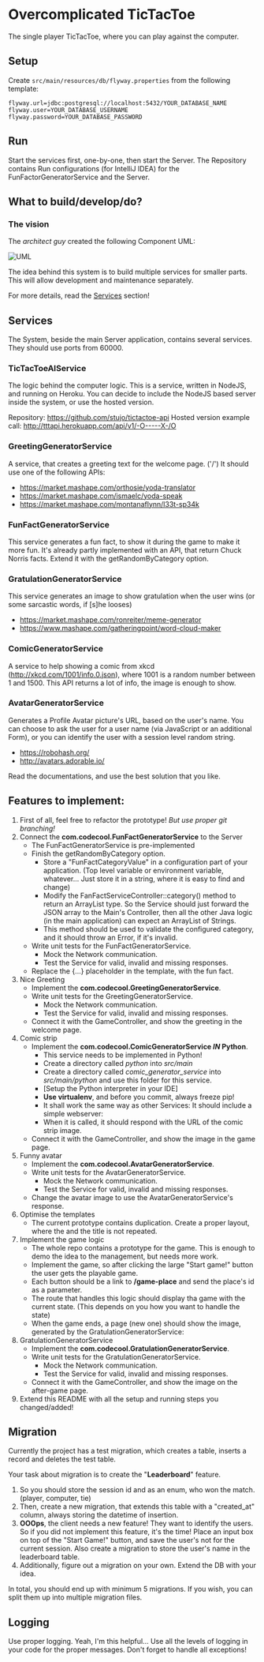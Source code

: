 # Overcomplicated TicTacToe

The single player TicTacToe, where you can play against the computer.

## Setup

Create `src/main/resources/db/flyway.properties` from the following template:

```
flyway.url=jdbc:postgresql://localhost:5432/YOUR_DATABASE_NAME
flyway.user=YOUR_DATABASE_USERNAME
flyway.password=YOUR_DATABASE_PASSWORD
```

## Run

Start the services first, one-by-one, then start the Server.
The Repository contains Run configurations (for IntelliJ IDEA) for the FunFactorGeneratorService and the Server.

## What to build/develop/do?

### The vision

The *architect guy* created the following Component UML:

![UML](component-diagram.png)

The idea behind this system is to build multiple services for smaller parts. 
This will allow development and maintenance separately. 

For more details, read the [Services](#services) section!

## Services<a name="services"></a>

The System, beside the main Server application, contains several services. They should use ports from 60000.

### TicTacToeAIService

The logic behind the computer logic. This is a service, written in NodeJS, and running on Heroku.
You can decide to include the NodeJS based server inside the system, or use the hosted version.

Repository: https://github.com/stujo/tictactoe-api
Hosted version example call: http://tttapi.herokuapp.com/api/v1/-O-----X-/O

### GreetingGeneratorService

A service, that creates a greeting text for the welcome page. ('/')
It should use one of the following APIs:
- https://market.mashape.com/orthosie/yoda-translator
- https://market.mashape.com/ismaelc/yoda-speak
- https://market.mashape.com/montanaflynn/l33t-sp34k
 
### FunFactGeneratorService

This service generates a fun fact, to show it during the game to make it more fun.
It's already partly implemented with an API, that return Chuck Norris facts.
Extend it with the getRandomByCategory option.

### GratulationGeneratorService

This service generates an image to show gratulation when the user wins (or some sarcastic words, if [s]he looses)
- https://market.mashape.com/ronreiter/meme-generator
- https://www.mashape.com/gatheringpoint/word-cloud-maker

### ComicGeneratorService

A service to help showing a comic from xkcd (http://xkcd.com/1001/info.0.json), where 1001 is a random number between 1 and 1500.
This API returns a lot of info, the image is enough to show.

### AvatarGeneratorService

Generates a Profile Avatar picture's URL, based on the user's name. 
You can choose to ask the user for a user name (via JavaScript or an additional Form), 
or you can identify the user with a session level random string.

- https://robohash.org/
- http://avatars.adorable.io/

Read the documentations, and use the best solution that you like.


## Features to implement:

1. First of all, feel free to refactor the prototype! *But use proper git branching!*
1. Connect the **com.codecool.FunFactGeneratorService** to the Server
    - The FunFactGeneratorService is pre-implemented
    - Finish the getRandomByCategory option.
        - Store a "FunFactCategoryValue" in a configuration part of your application. (Top level variable or environment variable, whatever... Just store it in a string, where it is easy to find and change)
        - Modify the FanFactServiceController::category() method to return an ArrayList<String> type. So the Service should just forward the JSON array to the Main's Controller, then all the other Java logic (in the main application) can expect an ArrayList of Strings.
        - This method should be used to validate the configured category, and it should throw an Error, if it's invalid.
    - Write unit tests for the FunFactGeneratorService.
        - Mock the Network communication.
        - Test the Service for valid, invalid and missing responses.
    - Replace the {...} placeholder in the template, with the fun fact.
1. Nice Greeting
    - Implement the **com.codecool.GreetingGeneratorService**.
    - Write unit tests for the GreetingGeneratorService.
        - Mock the Network communication.
        - Test the Service for valid, invalid and missing responses.
    - Connect it with the GameController, and show the greeting in the welcome page.
1. Comic strip
    - Implement the **com.codecool.ComicGeneratorService *IN* Python**.
        - This service needs to be implemented in Python!
        - Create a directory called *python* into *src/main*
        - Create a directory called *comic_generator_service* into *src/main/python* and use this folder for this service.
        - \[Setup the Python interpreter in your IDE\]
        - **Use virtualenv**, and before you commit, always freeze pip!
        - It shall work the same way as other Services: It should include a simple webserver:
        - When it is called, it should respond with the URL of the comic strip image.
    - Connect it with the GameController, and show the image in the game page.
1. Funny avatar
    - Implement the **com.codecool.AvatarGeneratorService**.
    - Write unit tests for the AvatarGeneratorService.
        - Mock the Network communication.
        - Test the Service for valid, invalid and missing responses.
    - Change the avatar image to use the AvatarGeneratorService's response.
1. Optimise the templates
    - The current prototype contains duplication. Create a proper layout, where the <head> and the title is not repeated.
1. Implement the game logic
    - The whole repo contains a prototype for the game. This is enough to demo the idea to the management, but needs more work.
    - Implement the game, so after clicking the large "Start game!" button the user gets the playable game.
    - Each button should be a link to **/game-place** and send the place's id as a parameter.
    - The route that handles this logic should display tha game with the current state. (This depends on you how you want to handle the state)
    - When the game ends, a page (new one) should show the image, generated by the GratulationGeneratorService:
1. GratulationGeneratorService
    - Implement the **com.codecool.GratulationGeneratorService**.
    - Write unit tests for the GratulationGeneratorService.
        - Mock the Network communication.
        - Test the Service for valid, invalid and missing responses.
    - Connect it with the GameController, and show the image on the after-game page.
1. Extend this README with all the setup and running steps you changed/added!
    
## Migration

Currently the project has a test migration, which creates a table, inserts a record and deletes the test table.

Your task about migration is to create the "**Leaderboard**" feature. 

1. So you should store the session id and as an enum, who won the match. (player, computer, tie)
1. Then, create a new migration, that extends this table with a "created_at" column, always storing the datetime of insertion.
1. **OOOps**, the client needs a new feature! They want to identify the users. So if you did not implement this feature, it's the time! Place an input box on top of the "Start Game!" button, and save the user's not for the current session. Also create a migration to store the user's name in the leaderboard table.
1. Additionally, figure out a migration on your own. Extend the DB with your idea.
    
In total, you should end up with minimum 5 migrations. If you wish, you can split them up into multiple migration files.
 
## Logging

Use proper logging. Yeah, I'm this helpful...
Use all the levels of logging in your code for the proper messages. Don't forget to handle all exceptions!
